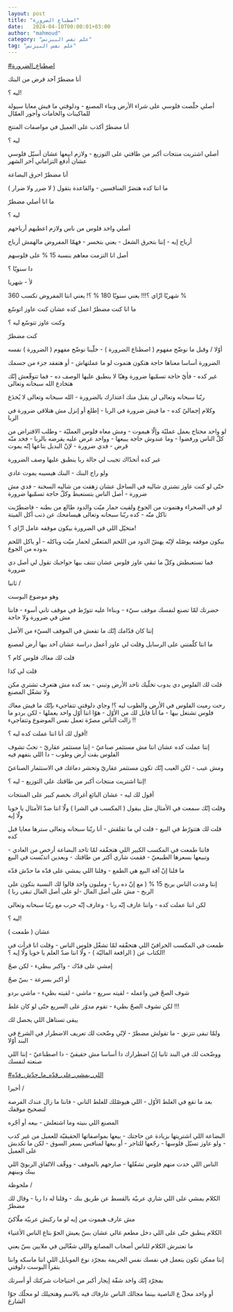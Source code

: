 ```yaml
---
layout: post
title: "اصطناع الضرورة"
date:   2024-04-10T00:00:01+03:00
author: "mahmoud"
category: "علم نفس البيزنس"
tag: "علم نفس البيزنس"
---
```



[<u>\#اصطناع\_الضرورة</u>](https://www.facebook.com/hashtag/%D8%A7%D8%B5%D8%B7%D9%86%D8%A7%D8%B9_%D8%A7%D9%84%D8%B6%D8%B1%D9%88%D8%B1%D8%A9?__eep__=6&__cft__%5b0%5d=AZW1e75jA7LY4laFYMIdM0QIvYSbYk6HkmTowtvQkk8HCM7dYXcEskUFLDhBVJdr1jNQlVjdMvgNw_USjLvr8HAbAP5WjojfBQrr__T-Zr88frNcwRtKz9DDeY-NgKDPhZ8xHMMyYzFh7T-EnxMrD6ier3MU0FZEGuYEY64Gi3_DvA&__tn__=*NK-R)




أنا مضطرّ آخد قرض من البنك

ليه ؟!

أصلي خلّصت فلوسي على شراء الأرض وبناء المصنع - ودلوقتي ما
فيش معايا سيولة للماكينات والخامات وأجور العمّال




أنا مضطرّ أكذب على العميل في مواصفات المنتج

ليه ؟

أصلي اشتريت منتجات أكبر من طاقتي على التوزيع - ولازم
ابيعها عشان أسيّل فلوسي عشان أدفع التزاماتي آخر الشهر




أنا مضطرّ احرق البضاعة

ما انتا كده هتضرّ المنافسين - والقاعدة بتقول ( لا ضرر ولا
ضرار )

ما انا أصلي مضطرّ

ليه ؟

أصلي واخد فلوس من ناس ولازم اعطيهم أرباحهم

أرباح إيه - إنتا بتحرق الشغل - يعني بتخسر - فهمّا المفروض
مالهمش أرباح

أصل انا التزمت معاهم بنسبة 15 % على فلوسهم

دا سنويّا ؟

لأ - شهريا

شهريّا ازّاي ؟!!! يعني سنويّا 180 % ؟! يعني انتا المفروض
تكسب 360 %

ما انا كنت مضطرّ اعمل كده عشان كنت عاوز اتوسّع

وكنت عاوز تتوسّع ليه ؟

كنت مضطرّ




أوّلا / وقبل ما نوضّح مفهوم ( اصطناع الضرورة ) - خلّينا
نوضّح مفهوم ( الضرورة ) نفسه




الضرورة أساسا معناها حاجة هتكون هتموت لو ما عملتهاش - أو
هتفقد جزء من جسمك




غير كده - فأيّ حاجة تسمّيها ضرورة وهيّا لا ينطبق عليها
الوصف ده - فما تتوقّعش إنّك هتخادع الله سبحانه وتعالى

ربّنا سبحانه وتعالى لن يقبل منك اعتذارك بالضرورة - الله
سبحانه وتعالى لا يُخدَع




وكلام إجماليّ كده - ما فيش ضرورة في الربا - إطلع أو إنزل
مش هتلاقي ضرورة في الربا




لو واحد محتاج يعمل عمليّة وإلّا هيموت - ومش معاه فلوس
العمليّة - وطلب الاقتراض من كلّ الناس ورفضوا - وما عندوش حاجة يبيعها -
وواحد عرض عليه يقرضه بالربا - فخد منّه قرض - فدي ضرورة - لإنّ البديل
بتاعها إنّه يموت

غير كده أتحدّاك تجيب لي حالة ربا ينطبق عليها وصف
الضرورة

ولو راح البنك - البنك هيسيبه يموت عادي




حتّى لو كنت عاوز تشتري شاليه في الساحل عشان زهقت من شاليه
السخنة - فدي مش ضرورة - أصل الناس بتستعبط وكلّ حاجة تسمّيها ضرورة




لو في الصحراء وهتموت من الجوع ولقيت حمار ميّت والدود طالع
من بطنه - فاضطرّيت تاكل منّه - كده ربّنا سبحانه وتعالى هيسامحك عن ذنب أكل
الميتة




متخيّل اللي في الضرورة بيكون موقفه عامل ازّاي ؟!

بيكون موقفه يوصّله لإنّه يهشّ الدود من اللحم المتعفّن لحمار
ميّت وياكله - أو ياكل اللحم بدوده من الجوع

فما تستعبطش وكلّ ما تبقى عاوز فلوس عشان تنتف بيها حواجبك
تقول لي أصل دي ضرورة




ثانيا /

وهو موضوع البوست

حضرتك لمّا تصنع لنفسك موقف سيّء - وبناءا عليه تتورّط في
موقف تاني أسوء - فانتا مش في ضرورة ولا حاجة

إنتا كان قدّامك إنّك ما تقعش في الموقف السيّء من
الأصل




ما انتا كلّمتني على الرسايل وقلت لي عاوز أعمل دراسة عشان
آخد بيها أرض لمصنع

قلت لك معاك فلوس كام ؟

قلت لي كذا

قلت لك الفلوس دي يدوب تخلّيك تاخد الأرض وتبني - بعد كده
مش هتعرف تشتري مكن ولا تشغّل المصنع




رحت رميت الفلوس في الأرض والطوب ليه ؟! وجاي دلوقتي
تتفاجيء بإنّك ما فيش معاك فلوس تشتغل بيها - ما أنا قايل لك من الأوّل - هوّا
انتا أوّل واحد يعملها - لكن بردو ما زالت الناس مصرّة تعمل نفس الموضوع
وتتفاجيء !!




أقول لك أنا انتا عملت كده ليه ؟!

إنتا عملت كده عشان انتا مش مستثمر صناعيّ - إنتا مستثمر
عقاريّ - تحبّ تشوف الفلوس بقت أرض وطوب - دا اللي بتفهم فيه

ومش عيب - لكن العيب إنّك تكون مستثمر عقاريّ وتحشر دماغك في
الاستثمار الصناعيّ




إنتا اشتريت منتجات أكبر من طاقتك على التوزيع - ليه
؟!

أقول لك ليه - عشان البائع أغراك بخصم كبير على
المنتجات

وقلت إنّك سمعت في الأمثال مثل بيقول ( المكسب في الشرا )
ولّا انتا ضدّ الأمثال يا خويا ولّا إيه

قلت لك هتتورّط في البيع - قلت لي ما تقلقش - أنا ربّنا
سبحانه وتعالى سترها معايا قبل كده




فانتا طمعت في المكسب الكبير اللي هتحقّقه لمّا تاخد البضاعة
أرخص من العادي - وتبيعها بسعرها الطبيعيّ - فقمت شاري أكتر من طاقتك -
وبعدين اتدبّست في البيع

ما قلنا إنّ آفة البيع هي الطمع - وقلنا اللي يمشي على قدّه
ما حدّش قدّه




إنتا وعدت الناس بربح 15 % ( مع إنّ ده ربا - ومليون واحد
قالوا لك النسبة بتكون على الربح - مش على أصل المال
-لو على أصل المال تبقى ربا )

لكن انتا عملت كده - وانتا عارف إنّه ربا - وعارف إنّه حرب
مع ربّنا سبحانه وتعالى

ليه ؟!

عشان ( طمعت )




طمعت في المكسب الخرافيّ اللي هتحقّقه لمّا تشغّل فلوس الناس -
وقلت انا قرأت في الكتاب عن ( الرافعة الماليّة ) - ولّا انتا ضدّ العلم يا
خويا ولّا إيه ؟!




إمشي على قدّك - واكبر ببطيء - لكن صحّ

أو اكبر بسرعة - بسّ صحّ




شوف الصحّ فين واعمله - لقيته سريع - ماشي - لقيته بطيء -
ماشي بردو




لكن تشوف الصحّ بطيء - تقوم مدوّر على السريع حتّى لو كان
غلط !!!

يبقى تستاهل اللي يحصل لك




ولمّا تبقى تتزنق - ما تقولش مضطرّ - لإنّي وضّحت لك تعريف
الاضطرار في الشرع في البند أوّلا

ووضّحت لك في البند ثانيا إنّ اضطرارك دا أساسا مش حقيقيّ -
دا اصطناعيّ - إنتا اللي صنعته لنفسك




[<u>\#اللي\_يمشي\_على\_قدّه\_ما\_حدّش\_قدّه</u>](https://www.facebook.com/hashtag/%D8%A7%D9%84%D9%84%D9%8A_%D9%8A%D9%85%D8%B4%D9%8A_%D8%B9%D9%84%D9%89_%D9%82%D8%AF%D9%91%D9%87_%D9%85%D8%A7_%D8%AD%D8%AF%D9%91%D8%B4_%D9%82%D8%AF%D9%91%D9%87?__eep__=6&__cft__%5b0%5d=AZW1e75jA7LY4laFYMIdM0QIvYSbYk6HkmTowtvQkk8HCM7dYXcEskUFLDhBVJdr1jNQlVjdMvgNw_USjLvr8HAbAP5WjojfBQrr__T-Zr88frNcwRtKz9DDeY-NgKDPhZ8xHMMyYzFh7T-EnxMrD6ier3MU0FZEGuYEY64Gi3_DvA&__tn__=*NK-R)




أخيرا /

بعد ما تقع في الغلط الأوّل - اللي هيوصّلك للغلط التاني -
فانتا ما زال عندك الفرصة لتصحيح موقفك




المصنع اللي بنيته وما اشتغلش - بيعه أو أجّره




البضاعة اللي اشتريتها بزيادة عن حاجتك - بيعها بمواصفاتها
الحقيقيّة للعميل من غير كدب - ولو عاوز تسيّل فلوسها - رجّعها للتاجر - أو
بيعها لمنافس بسعر السوق - لكن ما تكدبش على العميل




الناس اللي خدت منهم فلوس تشغّلها - صارحهم بالموقف - ووقّف
الاتّفاق الربويّ اللي بينك وبينهم




ملحوظة /

الكلام يمشي على اللي شاري عربيّة بالقسط عن طريق بنك -
وقلنا له دا ربا - وقال لك مضطرّ

مش عارف هيموت من إيه لو ما ركبش عربيّة ملّاكيّ




الكلام ينطبق حتّى على اللي دخل مطعم غالي عشان بسّ يعيش
الجوّ بتاع الناس الأغنياء




ما تعتبرش الكلام للناس أصحاب المصانع واللي شغّالين في
ملايين بسّ يعني




إنتا ممكن تكون بتعمل في نفسك نفس الجريمة بمجرّد نوع
الموبايل اللي انتا ماسكه وانتا بتقرأ البوست دلوقتي

بمجرّد إنّك واخد شقّة إيجار أكبر من احتياجات شركتك أو
أسرتك

أو واخد محلّ ع الناصية بينما مجالك الناس عارفاك فيه
بالاسم وهتجيلك لو محلّك جوّا الشارع
